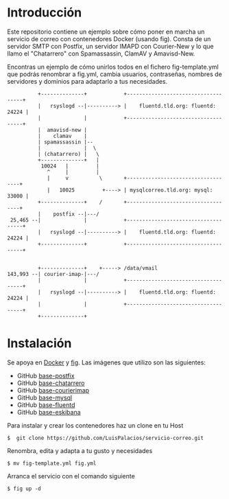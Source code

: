 # Introducción


Este repositorio contiene un ejemplo sobre cómo poner en marcha un servicio de correo con contenedores Docker (usando fig). Consta de un servidor SMTP con Postfix, un servidor IMAPD con Courier-New y lo que llamo el "Chatarrero" con  Spamassassin, ClamAV y Amavisd-New. 

Encontras un ejemplo de cómo unirlos todos en el fichero fig-template.yml que podrás renombrar a fig.yml, cambia usuarios, contraseñas, nombres de servidores y dominios para adaptarlo a tus necesidades. 
  

              +--------------+            +------------------------------------+
              |   rsyslogd --|----------> |    fluentd.tld.org: fluentd: 24224 |
              |              |            +------------------------------------+
              |  amavisd-new | 
              |    clamav    | 
              | spamassassin |-- 
              |              |  \
              | (chatarrero) |   \
              +--------------+   |
               10024   |         |
                 ^     |         |
                 |     v          \       +-----------------------------------+                   
                 |   10025         +----> | mysqlcorreo.tld.org: mysql: 33000 |
              +--------------+    /       +-----------------------------------+
              |    postfix --|---/
     25,465 --|              |            +------------------------------------+
              |   rsyslogd --|----------> |    fluentd.tld.org: fluentd: 24224 |
              +--------------+            +------------------------------------+
 
 
              +--------------+    +-----> /data/vmail
    143,993 --| courier-imap-|---/
              |              |            +------------------------------------+
              |   rsyslogd --|----------> |    fluentd.tld.org: fluentd: 24224 |
              |              |            +------------------------------------+
              +--------------+



# Instalación

Se apoya en [Docker](https://www.docker.com/) y [fig](http://www.fig.sh/index.html). Las imágenes que utilizo son las siguientes:

* GitHub [base-postfix](https://github.com/LuisPalacios/base-postfix)
* GitHub [base-chatarrero](https://github.com/LuisPalacios/base-chatarrero)
* GitHub [base-courierimap](https://github.com/LuisPalacios/base-courierimap)
* GitHub [base-mysql](https://github.com/LuisPalacios/base-mysql)
* GitHub [base-fluentd](https://github.com/LuisPalacios/base-fluentd)
* GitHub [base-eskibana](https://github.com/LuisPalacios/base-eskibana)

Para instalar y crear los contenedores haz un clone en tu Host

    $  git clone https://github.com/LuisPalacios/servicio-correo.git

Renombra, edita y adapta a tu gusto y necesidades 

    $ mv fig-template.yml fig.yml

Arranca el servicio con el comando siguiente

    $ fig up -d

